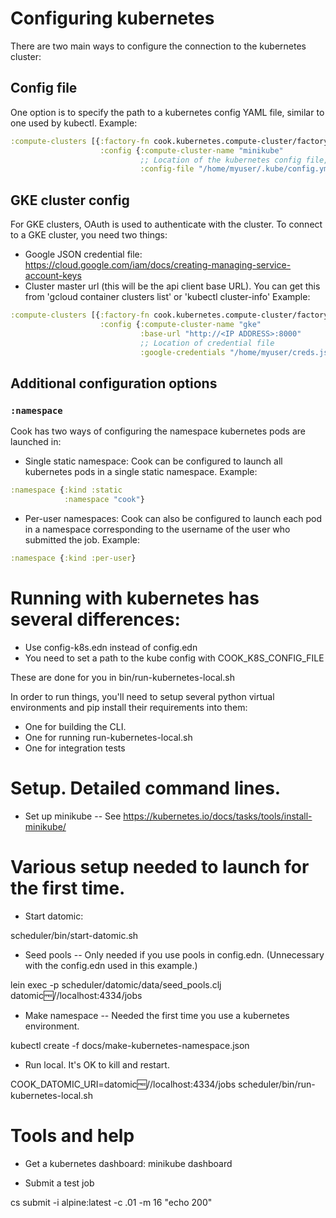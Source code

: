 # Configuring kubernetes
There are two main ways to configure the connection to the kubernetes cluster:
## Config file
One option is to specify the path to a kubernetes config YAML file, similar to one used by kubectl. Example:
```clojure    
:compute-clusters [{:factory-fn cook.kubernetes.compute-cluster/factory-fn
                    :config {:compute-cluster-name "minikube"
                             ;; Location of the kubernetes config file, e.g. $HOME/.kube/config
                             :config-file "/home/myuser/.kube/config.yml"}}]
```
## GKE cluster config
For GKE clusters, OAuth is used to authenticate with the cluster. To connect to a GKE cluster, you need two things:
- Google JSON credential file: https://cloud.google.com/iam/docs/creating-managing-service-account-keys
- Cluster master url (this will be the api client base URL). You can get this from 'gcloud container clusters list' or 'kubectl cluster-info'
Example:
```clojure
:compute-clusters [{:factory-fn cook.kubernetes.compute-cluster/factory-fn
                    :config {:compute-cluster-name "gke"
                             :base-url "http://<IP ADDRESS>:8000"
                             ;; Location of credential file
                             :google-credentials "/home/myuser/creds.json"}}]
```
## Additional configuration options
### `:namespace`
Cook has two ways of configuring the namespace kubernetes pods are launched in:
- Single static namespace: Cook can be configured to launch all kubernetes pods in a single static namespace. Example:
```clojure
:namespace {:kind :static
            :namespace "cook"}
```
- Per-user namespaces: Cook can also be configured to launch each pod in a namespace corresponding to the username of 
  the user who submitted the job. Example:
```clojure
:namespace {:kind :per-user}
```

# Running with kubernetes has several differences:
- Use config-k8s.edn instead of config.edn
- You need to set a path to the kube config with COOK_K8S_CONFIG_FILE

These are done for you in bin/run-kubernetes-local.sh


In order to run things, you'll need to setup several python virtual environments and pip install their requirements into them:
* One for building the CLI.
* One for running run-kubernetes-local.sh
* One for integration tests

# Setup. Detailed command lines.

- Set up minikube -- See https://kubernetes.io/docs/tasks/tools/install-minikube/

# Various setup needed to launch for the first time.

- Start datomic:

scheduler/bin/start-datomic.sh

- Seed pools -- Only needed if you use pools in config.edn. (Unnecessary with the config.edn used in this example.)

lein exec -p scheduler/datomic/data/seed_pools.clj datomic:free://localhost:4334/jobs

- Make namespace -- Needed the first time you use a kubernetes environment.

kubectl create -f docs/make-kubernetes-namespace.json

- Run local. It's OK to kill and restart.

COOK_DATOMIC_URI=datomic:free://localhost:4334/jobs scheduler/bin/run-kubernetes-local.sh

# Tools and help

- Get a kubernetes dashboard:
minikube dashboard

- Submit a test job

cs submit -i alpine:latest -c .01 -m 16 "echo 200" 
